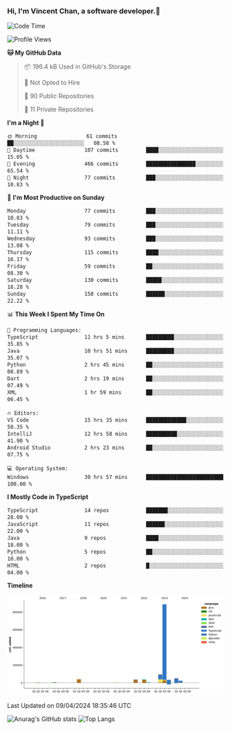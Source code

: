 ### Hi, I'm Vincent Chan, a software developer.👋

<!--
**hkvincent/hkvincent** is a ✨ _special_ ✨ repository because its `README.md` (this file) appears on your GitHub profile.

Here are some ideas to get you started:

- 🔭 I’m currently working on ...
- 🌱 I’m currently learning ...
- 👯 I’m looking to collaborate on ...
- 🤔 I’m looking for help with ...
- 💬 Ask me about ...
- 📫 How to reach me: ...
- 😄 Pronouns: ...
- ⚡ Fun fact: ...
-->
<!--START_SECTION:waka-->
![Code Time](http://img.shields.io/badge/Code%20Time-1%2C001%20hrs%2015%20mins-blue)

![Profile Views](http://img.shields.io/badge/Profile%20Views-0-blue)

**🐱 My GitHub Data** 

> 📦 196.4 kB Used in GitHub's Storage 
 > 
> 🚫 Not Opted to Hire
 > 
> 📜 90 Public Repositories 
 > 
> 🔑 11 Private Repositories 
 > 
**I'm a Night 🦉** 

```text
🌞 Morning                61 commits          ██░░░░░░░░░░░░░░░░░░░░░░░   08.58 % 
🌆 Daytime                107 commits         ████░░░░░░░░░░░░░░░░░░░░░   15.05 % 
🌃 Evening                466 commits         ████████████████░░░░░░░░░   65.54 % 
🌙 Night                  77 commits          ███░░░░░░░░░░░░░░░░░░░░░░   10.83 % 
```
📅 **I'm Most Productive on Sunday** 

```text
Monday                   77 commits          ███░░░░░░░░░░░░░░░░░░░░░░   10.83 % 
Tuesday                  79 commits          ███░░░░░░░░░░░░░░░░░░░░░░   11.11 % 
Wednesday                93 commits          ███░░░░░░░░░░░░░░░░░░░░░░   13.08 % 
Thursday                 115 commits         ████░░░░░░░░░░░░░░░░░░░░░   16.17 % 
Friday                   59 commits          ██░░░░░░░░░░░░░░░░░░░░░░░   08.30 % 
Saturday                 130 commits         █████░░░░░░░░░░░░░░░░░░░░   18.28 % 
Sunday                   158 commits         ██████░░░░░░░░░░░░░░░░░░░   22.22 % 
```


📊 **This Week I Spent My Time On** 

```text
💬 Programming Languages: 
TypeScript               11 hrs 5 mins       █████████░░░░░░░░░░░░░░░░   35.85 % 
Java                     10 hrs 51 mins      █████████░░░░░░░░░░░░░░░░   35.07 % 
Python                   2 hrs 45 mins       ██░░░░░░░░░░░░░░░░░░░░░░░   08.89 % 
Dart                     2 hrs 19 mins       ██░░░░░░░░░░░░░░░░░░░░░░░   07.49 % 
XML                      1 hr 59 mins        ██░░░░░░░░░░░░░░░░░░░░░░░   06.45 % 

🔥 Editors: 
VS Code                  15 hrs 35 mins      █████████████░░░░░░░░░░░░   50.35 % 
IntelliJ                 12 hrs 58 mins      ██████████░░░░░░░░░░░░░░░   41.90 % 
Android Studio           2 hrs 23 mins       ██░░░░░░░░░░░░░░░░░░░░░░░   07.75 % 

💻 Operating System: 
Windows                  30 hrs 57 mins      █████████████████████████   100.00 % 
```

**I Mostly Code in TypeScript** 

```text
TypeScript               14 repos            ███████░░░░░░░░░░░░░░░░░░   28.00 % 
JavaScript               11 repos            ██████░░░░░░░░░░░░░░░░░░░   22.00 % 
Java                     9 repos             ████░░░░░░░░░░░░░░░░░░░░░   18.00 % 
Python                   5 repos             ██░░░░░░░░░░░░░░░░░░░░░░░   10.00 % 
HTML                     2 repos             █░░░░░░░░░░░░░░░░░░░░░░░░   04.00 % 
```



**Timeline**

![Lines of Code chart](https://raw.githubusercontent.com/hkvincent/hkvincent/main/assets/bar_graph.png)


 Last Updated on 09/04/2024 18:35:46 UTC
<!--END_SECTION:waka-->
![Anurag's GitHub stats](https://github-readme-stats.vercel.app/api?username=hkvincent&rank_icon=github&hide=contribs,prs)
![Top Langs](https://github-readme-stats.vercel.app/api/top-langs/?username=hkvincent&layout=compact)
